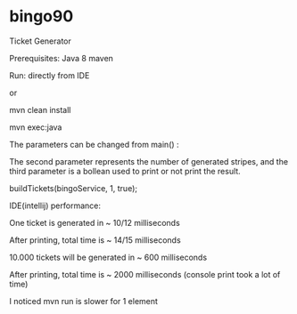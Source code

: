 # bingo90
Ticket Generator

Prerequisites:
Java 8
maven

Run:
directly from IDE

or

mvn clean install

mvn exec:java

The parameters can be changed from main() :

The second parameter represents the number of generated stripes, and the third parameter is a bollean used to print or not print the result.

buildTickets(bingoService, 1, true);

IDE(intellij) performance:

One ticket is generated in ~ 10/12 milliseconds 

After printing, total time is ~ 14/15 milliseconds


10.000 tickets will be generated in ~ 600 milliseconds

After printing, total time is ~ 2000 milliseconds (console print took a lot of time)


I noticed mvn run is slower for 1 element


